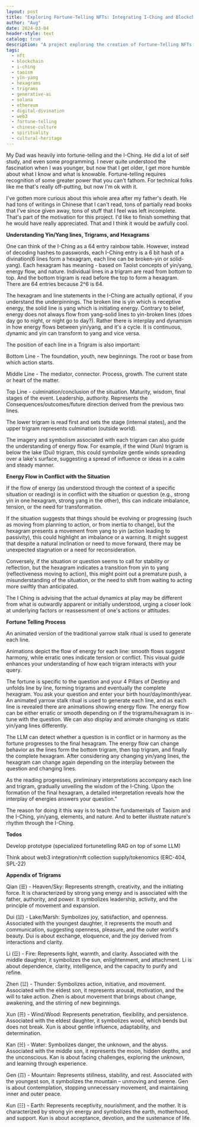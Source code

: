 ```yaml
---
layout: post
title: "Exploring Fortune-Telling NFTs: Integrating I-Ching and Blockchain for Spiritual Insights"
author: "Aug"
date: 2024-03-04
header-style: text
catalog: true
description: "A project exploring the creation of Fortune-Telling NFTs by integrating I-Ching principles (Yin/Yang, Trigrams, Hexagrams) with blockchain technology. Discusses the cultural and personal motivations, the fortune-telling process, and potential Web3 integration."
tags:
  - nft
  - blockchain
  - i-ching
  - taoism
  - yin-yang
  - hexagrams
  - trigrams
  - generative-ai
  - solana
  - ethereum
  - digital-divination
  - web3
  - fortune-telling
  - chinese-culture
  - spirituality
  - cultural-heritage
---
```


My Dad was heavily into fortune-telling and the I-Ching. He did a lot of self study, and even some programming. I never
quite understood the fascination when I was younger, but now
that I get older, I get more humble about what I know and what is knowable. Fortune-telling requires recognition of some greater power that you can't fathom. For technical folks like me that's really off-putting, but now I'm ok with it.

I've gotten more curious about this whole area after my father's death. He had tons of writings in Chinese that I can't read, tons of partially read books that I've since given away, tons of stuff that I feel was left incomplete. That's part of the motivation for this project. I'd like to finish something that he would have really appreciated. That and I think it would be awfully cool.

**Understanding Yin/Yang lines, Trigrams, and Hexagrams**

One can think of the I-Ching as a 64 entry rainbow table. However, instead of decoding hashes to passwords, each I-Ching entry is a 6 bit hash of a divination(6 lines form a hexagram, each line can be broken-yin or solid-yang). Each hexagram has meaning - based on Taoist concepts of yin/yang, energy flow, and nature. Individual lines in a trigram are read from bottom to top. And the bottom trigram is read before the top to form a hexagram. There are 64 entries because 2^6 is 64.

The hexagram and line statements in the I-Ching are actually optional, if you understand the underpinnings. The broken line is yin which is receptive energy, the solid line is yang which is initiating energy. Contrary to belief, energy does not always flow from yang-solid lines to yin-broken lines (does day go to night, or night go to day?). Rather there is interplay and dynamism in how energy flows between yin/yang, and it's a cycle. It is continuous, dynamic and yin can transform to yang and vice versa.

The position of each line in a Trigram is also important:

Bottom Line - The foundation, youth, new beginnings. The root or base from which action starts.

Middle Line - The mediator, connector. Process, growth. The current state or heart of the matter.

Top Line - culmination/conclusion of the situation. Maturity, wisdom, final stages of the event. Leadership, authority. Represents the Consequences/outcomes/future direction derived from the previous two lines.

The lower trigram is read first and sets the stage (internal states), and the upper trigram represents culmination (outside world).

The imagery and symbolism associated with each trigram can also guide the understanding of energy flow. For example, if the wind (Xun) trigram is below the lake (Dui) trigram, this could symbolize gentle winds spreading over a lake's surface, suggesting a spread of influence or ideas in a calm and steady manner.

**Energy Flow in Conflict with the Situation**

If the flow of energy (as understood through the context of a specific situation or reading) is in conflict with the situation or question (e.g., strong yin in one hexagram, strong yang in the other), this can indicate imbalance, tension, or the need for transformation.

If the situation suggests that things should be evolving or progressing (such as moving from planning to action, or from inertia to change), but the hexagram presents a movement from yang to yin (action leading to passivity), this could highlight an imbalance or a warning. It might suggest that despite a natural inclination or need to move forward, there may be unexpected stagnation or a need for reconsideration.

Conversely, if the situation or question seems to call for stability or reflection, but the hexagram indicates a transition from yin to yang (reflectiveness moving to action), this might point out a premature push, a misunderstanding of the situation, or the need to shift from waiting to acting more swiftly than anticipated.

The I Ching is advising that the actual dynamics at play may be different from what is outwardly apparent or initially understood, urging a closer look at underlying factors or reassessment of one's actions or attitudes.

**Fortune Telling Process**

An animated version of the traditional yarrow stalk ritual is used to generate each line.

Animations depict the flow of energy for each line: smooth flows suggest harmony, while erratic ones indicate tension or conflict. This visual guide enhances your understanding of how each trigram interacts with your query.

The fortune is specific to the question and your 4 Pillars of Destiny and unfolds line by line, forming trigrams and eventually the complete hexagram. You ask your question and enter your birth hour/day/month/year. An animated yarrow stalk ritual is used to generate each line, and as each line is revealed there are animations showing energy flow. The energy flow can be either erratic or smooth depending on if the trigrams/hexagram is in-tune with the question. We can also display and animate changing vs static yin/yang lines differently.

The LLM can detect whether a question is in conflict or in harmony as the fortune progresses to the final hexagram. The energy flow can change behavior as the lines form the bottom trigram, then top trigram, and finally the complete hexagram. After considering any changing yin/yang lines, the hexagram can change again depending on the interplay between the question and changing lines.

As the reading progresses, preliminary interpretations accompany each line and trigram, gradually unveiling the wisdom of the I-Ching. Upon the formation of the final hexagram, a detailed interpretation reveals how the interplay of energies answers your question."

The reason for doing it this way is to teach the fundamentals of Taoism and the I-Ching, yin/yang, elements, and nature. And to better illustrate nature's rhythm through the I-Ching.

**Todos**

Develop prototype (specialized fortunetelling RAG on top of some LLM)

Think about web3 integration/nft collection supply/tokenomics (ERC-404, SPL-22)

**Appendix of Trigrams**

Qian (☰) - Heaven/Sky: Represents strength, creativity, and the initiating force. It is characterized by strong yang energy and is associated with the father, authority, and power. It symbolizes leadership, activity, and the principle of movement and expansion.

Dui (☱) - Lake/Marsh: Symbolizes joy, satisfaction, and openness. Associated with the youngest daughter, it represents the mouth and communication, suggesting openness, pleasure, and the outer world's beauty. Dui is about exchange, eloquence, and the joy derived from interactions and clarity.

Li (☲) - Fire: Represents light, warmth, and clarity. Associated with the middle daughter, it symbolizes the sun, enlightenment, and attachment. Li is about dependence, clarity, intelligence, and the capacity to purify and refine.

Zhen (☳) - Thunder: Symbolizes action, initiative, and movement. Associated with the eldest son, it represents arousal, motivation, and the will to take action. Zhen is about movement that brings about change, awakening, and the stirring of new beginnings.

Xun (☴) - Wind/Wood: Represents penetration, flexibility, and persistence. Associated with the eldest daughter, it symbolizes wood, which bends but does not break. Xun is about gentle influence, adaptability, and determination.

Kan (☵) - Water: Symbolizes danger, the unknown, and the abyss. Associated with the middle son, it represents the moon, hidden depths, and the unconscious. Kan is about facing challenges, exploring the unknown, and learning through experience.

Gen (☶) - Mountain: Represents stillness, stability, and rest. Associated with the youngest son, it symbolizes the mountain – unmoving and serene. Gen is about contemplation, stopping unnecessary movement, and maintaining inner and outer peace.

Kun (☷) - Earth: Represents receptivity, nourishment, and the mother. It is characterized by strong yin energy and symbolizes the earth, motherhood, and support. Kun is about acceptance, devotion, and the sustenance of life.
